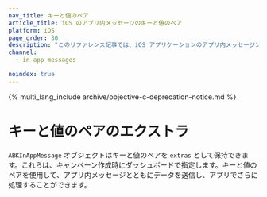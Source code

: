 ```yaml
---
nav_title: キーと値のペア
article_title: iOS のアプリ内メッセージのキーと値のペア
platform: iOS
page_order: 30
description: "このリファレンス記事では、iOS アプリケーションのアプリ内メッセージングのキーと値のペアについて説明します。"
channel:
  - in-app messages

noindex: true
---
```


{% multi_lang_include archive/objective-c-deprecation-notice.md %}

# キーと値のペアのエクストラ

`ABKInAppMessage` オブジェクトはキーと値のペアを `extras` として保持できます。これらは、キャンペーン作成時にダッシュボードで指定します。キーと値のペアを使用して、アプリ内メッセージとともにデータを送信し、アプリでさらに処理することができます。

